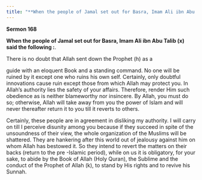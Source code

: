 ```yaml
---
title: "**When the people of Jamal set out for Basra, Imam Ali ibn Abu Talib (x) said the following :**." 
---
```

**Sermon 168**

**When the people of Jamal set out for Basra, Imam Ali ibn Abu Talib \(x\) said the following :**\.

There is no doubt that Allah sent down the Prophet \(h\) as a

guide with an eloquent Book and a standing command\. No one will be ruined by it except one who ruins his own self\. Certainly, only doubtful innovations cause ruin except those from which Allah may protect you\. In Allah’s authority lies the safety of your affairs\. Therefore, render Him such obedience as is neither blameworthy nor insincere\. By Allah, you must do so; otherwise, Allah will take away from you the power of Islam and will never thereafter return it to you till it reverts to others\.

Certainly, these people are in agreement in disliking my authority\. I will carry on till I perceive disunity among you because if they succeed in spite of the unsoundness of their view, the whole organization of the Muslims will be shattered\. They are hankering after this world out of jealousy against him on whom Allah has bestowed it\. So they intend to revert the matters on their backs \(return to the pre \-Islamic period\), while on us it is obligatory, for your sake, to abide by the Book of Allah \(Holy Quran\), the Sublime and the conduct of the Prophet of Allah \(k\), to stand by His rights and to revive his Sunnah\.

